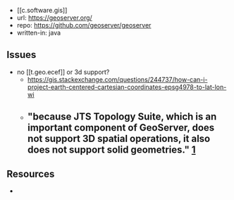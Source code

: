 
- [[c.software.gis]]
- url: https://geoserver.org/
- repo: https://github.com/geoserver/geoserver
- written-in: java

## Issues

- no [[t.geo.ecef]] or 3d support?
  - https://gis.stackexchange.com/questions/244737/how-can-i-project-earth-centered-cartesian-coordinates-epsg4978-to-lat-lon-wi
  - "because JTS Topology Suite, which is an important component of GeoServer, does not support 3D spatial operations, it also does not support solid geometries." [1]
    - 

## Resources

- [1]: [[ar.development-of-an-extension-of-geo-server-for-handling-3-d-spatial-data]]